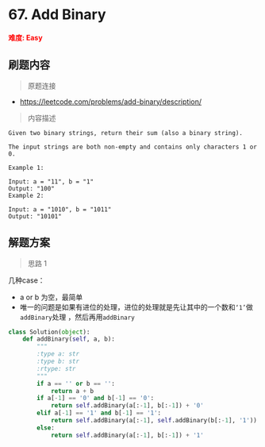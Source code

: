 # 67. Add Binary

**<font color=red>难度: Easy</font>**

## 刷题内容

> 原题连接

* https://leetcode.com/problems/add-binary/description/

> 内容描述

```
Given two binary strings, return their sum (also a binary string).

The input strings are both non-empty and contains only characters 1 or 0.

Example 1:

Input: a = "11", b = "1"
Output: "100"
Example 2:

Input: a = "1010", b = "1011"
Output: "10101"
```

## 解题方案

> 思路 1

几种case：

- a or b 为空，最简单
- 唯一的问题是如果有进位的处理，进位的处理就是先让其中的一个数和```‘1’```做```addBinary```处理 ，然后再用```addBinary```

```python     
class Solution(object):
    def addBinary(self, a, b):
        """
        :type a: str
        :type b: str
        :rtype: str
        """
        if a == '' or b == '':
            return a + b
        if a[-1] == '0' and b[-1] == '0':
            return self.addBinary(a[:-1], b[:-1]) + '0'
        elif a[-1] == '1' and b[-1] == '1':
            return self.addBinary(a[:-1], self.addBinary(b[:-1], '1')) + '0'
        else:
            return self.addBinary(a[:-1], b[:-1]) + '1'
```
